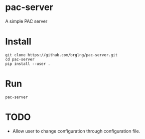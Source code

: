 # pac-server

A simple PAC server

# Install

    git clone https://github.com/brglng/pac-server.git
    cd pac-server
    pip install --user .

# Run

    pac-server

# TODO

- Allow user to change configuration through configuration file.
